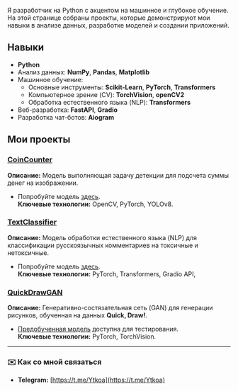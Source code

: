 Я разработчик на Python с акцентом на машинное и глубокое обучение. На этой странице собраны проекты, которые демонстрируют мои навыки в анализе данных, разработке моделей и создании приложений. 

## Навыки  

- **Python**  
- Анализ данных: **NumPy**, **Pandas**, **Matplotlib**  
- Машинное обучение:
  - Основные инструменты: **Scikit-Learn**, **PyTorch**, **Transformers**  
  - Компьютерное зрение (CV): **TorchVision**, **openCV2**  
  - Обработка естественного языка (NLP): **Transformers**  
- Веб-разработка: **FastAPI**, **Gradio**  
- Разработка чат-ботов: **Aiogram**

## Мои проекты  

### [CoinCounter](https://github.com/ivanovot/CoinCounter)  
**Описание:** Модель выполняющая задачу детекции для подсчета суммы денег на изображении.  
- Попробуйте модель [здесь](https://huggingface.co/spaces/ytkoa/CoinCounter).  
**Ключевые технологии:** OpenCV, PyTorch, YOLOv8.

### [TextClassifier](https://github.com/ivanovot/TextClassifier)  
**Описание:** Модель обработки естественного языка (NLP) для классификации русскоязычных комментариев на токсичные и нетоксичные.  
- Попробуйте модель [здесь](https://huggingface.co/spaces/ytkoa/TextClassifier).  
**Ключевые технологии:** PyTorch, Transformers, Gradio API,

### [QuickDrawGAN](https://github.com/ivanovot/QuckDrawGAN)  
**Описание:** Генеративно-состязательная сеть (GAN) для генерации рисунков, обученная на данных **Quick, Draw!**.  
- [Предобученная модель](https://huggingface.co/spaces/ytkoa/QuckDrawGAN) доступна для тестирования.  
**Ключевые технологии:** PyTorch, TorchVision.  
---

### ✉️ Как со мной связаться  
- **Telegram:** [https://t.me/Ytkoa](https://t.me/Ytkoa)    
